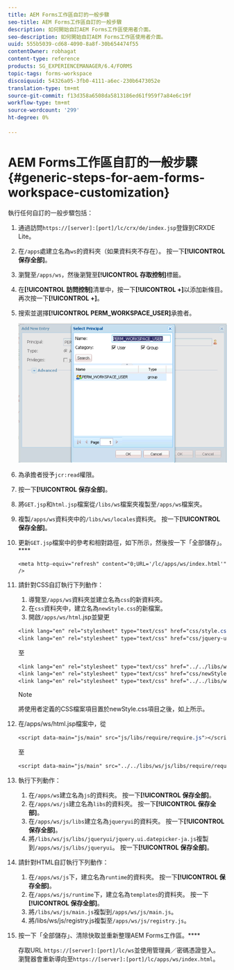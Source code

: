 ```yaml
---
title: AEM Forms工作區自訂的一般步驟
seo-title: AEM Forms工作區自訂的一般步驟
description: 如何開始自訂AEM Forms工作區使用者介面。
seo-description: 如何開始自訂AEM Forms工作區使用者介面。
uuid: 555b5039-cd68-4090-8a8f-30b654474f55
contentOwner: robhagat
content-type: reference
products: SG_EXPERIENCEMANAGER/6.4/FORMS
topic-tags: forms-workspace
discoiquuid: 54326a05-3fb0-4111-a6ec-230b6473052e
translation-type: tm+mt
source-git-commit: f13d358a6508da5813186ed61f959f7a84e6c19f
workflow-type: tm+mt
source-wordcount: '299'
ht-degree: 0%

---
```



# AEM Forms工作區自訂的一般步驟{#generic-steps-for-aem-forms-workspace-customization}

執行任何自訂的一般步驟包括：

1. 通過訪問`https://[server]:[port]/lc/crx/de/index.jsp`登錄到CRXDE Lite。
1. 在`/apps`處建立名為`ws`的資料夾（如果資料夾不存在）。 按一下&#x200B;**[!UICONTROL 保存全部]**。
1. 瀏覽至`/apps/ws`，然後瀏覽至&#x200B;**[!UICONTROL 存取控制]**&#x200B;標籤。
1. 在&#x200B;**[!UICONTROL 訪問控制]**&#x200B;清單中，按一下&#x200B;**[!UICONTROL +]**&#x200B;以添加新條目。 再次按一下&#x200B;**[!UICONTROL +]**。
1. 搜索並選擇&#x200B;**[!UICONTROL PERM_WORKSPACE_USER]**&#x200B;承擔者。

   ![選擇「PERM_WORKSPACE_USER承擔者」作為定制HTML工作區的一般步驟的一部分](assets/perm_workspace_user.png)

1. 為承擔者授予`jcr:read`權限。
1. 按一下&#x200B;**[!UICONTROL 保存全部]**。
1. 將`GET.jsp`和`html.jsp`檔案從`/libs/ws`檔案夾複製至`/apps/ws`檔案夾。
1. 複製`/apps/ws`資料夾中的`/libs/ws/locales`資料夾。 按一下&#x200B;**[!UICONTROL 保存全部]**。
1. 更新`GET.jsp`檔案中的參考和相對路徑，如下所示，然後按一下「全部儲存」。****

   ```
   <meta http-equiv="refresh" content="0;URL='/lc/apps/ws/index.html'" />
   ```

1. 請針對CSS自訂執行下列動作：

   1. 導覽至`/apps/ws`資料夾並建立名為`css`的新資料夾。
   1. 在`css`資料夾中，建立名為`newStyle.css`的新檔案。
   1. 開啟`/apps/ws/html`.jsp並變更

   ```css
   <link lang="en" rel="stylesheet" type="text/css" href="css/style.css" />
   <link lang="en" rel="stylesheet" type="text/css" href="css/jquery-ui.css"/>
   ```

   至

   ```css
   <link lang="en" rel="stylesheet" type="text/css" href="../../libs/ws/css/style.css" />
   <link lang="en" rel="stylesheet" type="text/css" href="css/newStyle.css" />
   <link lang="en" rel="stylesheet" type="text/css" href="../../libs/ws/css/jquery-ui.css"/>
   ```

   >[!NOTE]
   >
   >將使用者定義的CSS檔案項目置於newStyle.css項目之後，如上所示。

1. 在/apps/ws/html.jsp檔案中，從

   ```css
   <script data-main="js/main" src="js/libs/require/require.js"></script>
   ```

   至

   ```css
   <script data-main="js/main" src="../../libs/ws/js/libs/require/require.js"></script>
   ```

1. 執行下列動作：

   1. 在`/apps/ws`建立名為`js`的資料夾。 按一下&#x200B;**[!UICONTROL 保存全部]**。
   1. 在`/apps/ws/js`建立名為`libs`的資料夾。 按一下&#x200B;**[!UICONTROL 保存全部]**。
   1. 在`/apps/ws/js/libs`建立名為`jqueryui`的資料夾。 按一下&#x200B;**[!UICONTROL 保存全部]**。
   1. 將`/libs/ws/js/libs/jqueryui/jquery.ui.datepicker-ja.js`複製到`/apps/ws/js/libs/jqueryui`。 按一下&#x200B;**[!UICONTROL 保存全部]**。

1. 請針對HTML自訂執行下列動作：

   1. 在`/apps/ws/js`下，建立名為`runtime`的資料夾。 按一下&#x200B;**[!UICONTROL 保存全部]**。
   1. 在`/apps/ws/js/runtime`下，建立名為`templates`的資料夾。 按一下&#x200B;**[!UICONTROL 保存全部]**。
   1. 將`/libs/ws/js/main.js`複製到`/apps/ws/js/main.js`。
   1. 將/libs/ws/js/registry.js複製至`/apps/ws/js/registry.js`。

1. 按一下「全部儲存」、清除快取並重新整理AEM Forms工作區。****

   存取URL `https://[server]:[port]/lc/ws`並使用管理員／密碼憑證登入。 瀏覽器會重新導向至`https://[server]:[port]/lc/apps/ws/index.html`。

